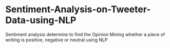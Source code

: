 # Sentiment-Analysis-on-Tweeter-Data-using-NLP
Sentiment analysis determine to find the Opinion Mining whether a piece of writing is positive, negative or neutral using NLP
